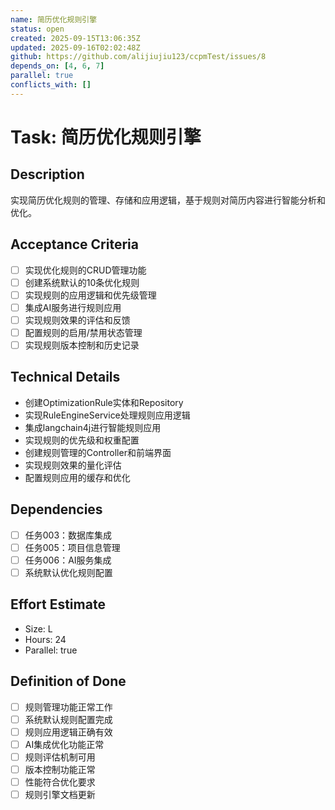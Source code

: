 ```yaml
---
name: 简历优化规则引擎
status: open
created: 2025-09-15T13:06:35Z
updated: 2025-09-16T02:02:48Z
github: https://github.com/alijiujiu123/ccpmTest/issues/8
depends_on: [4, 6, 7]
parallel: true
conflicts_with: []
---
```


# Task: 简历优化规则引擎

## Description
实现简历优化规则的管理、存储和应用逻辑，基于规则对简历内容进行智能分析和优化。

## Acceptance Criteria
- [ ] 实现优化规则的CRUD管理功能
- [ ] 创建系统默认的10条优化规则
- [ ] 实现规则的应用逻辑和优先级管理
- [ ] 集成AI服务进行规则应用
- [ ] 实现规则效果的评估和反馈
- [ ] 配置规则的启用/禁用状态管理
- [ ] 实现规则版本控制和历史记录

## Technical Details
- 创建OptimizationRule实体和Repository
- 实现RuleEngineService处理规则应用逻辑
- 集成langchain4j进行智能规则应用
- 实现规则的优先级和权重配置
- 创建规则管理的Controller和前端界面
- 实现规则效果的量化评估
- 配置规则应用的缓存和优化

## Dependencies
- [ ] 任务003：数据库集成
- [ ] 任务005：项目信息管理
- [ ] 任务006：AI服务集成
- [ ] 系统默认优化规则配置

## Effort Estimate
- Size: L
- Hours: 24
- Parallel: true

## Definition of Done
- [ ] 规则管理功能正常工作
- [ ] 系统默认规则配置完成
- [ ] 规则应用逻辑正确有效
- [ ] AI集成优化功能正常
- [ ] 规则评估机制可用
- [ ] 版本控制功能正常
- [ ] 性能符合优化要求
- [ ] 规则引擎文档更新
